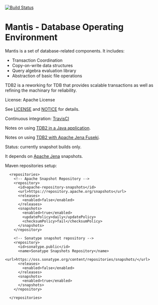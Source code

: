 [![Build Status](https://api.travis-ci.org/afs/mantis.png)](https://travis-ci.org/afs/mantis)

# Mantis - Database Operating Environment

Mantis is a set of database-related components. It includes:

* Transaction Coordination
* Copy-on-write data structures
* Query algebra evaluation library
* Abstraction of basic file operations

TDB2 is a reworking for TDB that provides scalable transactions as well
as refining the machinary for reliability.

License: Apache License 

See [LICENSE](LICENSE) and [NOTICE](NOTICE) for details.

Continuous integration: [TravisCI](https://travis-ci.org/afs/mantis)

Notes on using [TDB2 in a Java application](use-tdb2.md).

Notes on using [TDB2 with Apache Jena Fuseki](use-fuseki-tdb2.md).

Status: currently snapshot builds only.

It depends on [Apache Jena](https://jena.apache.org/) snapshots.

Maven repositories setup:

```
  <repositories>
    <!-- Apache Snapshot Repository -->
    <repository>
      <id>apache-repository-snapshots</id>
      <url>https://repository.apache.org/snapshots</url>
      <releases>
        <enabled>false</enabled>
      </releases>
      <snapshots>
        <enabled>true</enabled>
        <updatePolicy>daily</updatePolicy>
        <checksumPolicy>fail</checksumPolicy>
      </snapshots>
    </repository>

    <!-- Sonatype snapshot repository -->
    <repository>
      <id>sonatype.public</id>
      <name>Sonatype Snapshots Repository</name>
      <url>https://oss.sonatype.org/content/repositories/snapshots/</url>
      <releases>
        <enabled>false</enabled>
      </releases>
      <snapshots>
        <enabled>true</enabled>
      </snapshots>
    </repository>

  </repositories>
```


